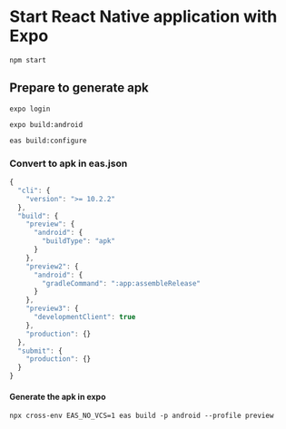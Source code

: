 # Start React Native application with Expo

`npm start`

## Prepare to generate apk

`expo login`

`expo build:android`

`eas build:configure`

### Convert to apk in eas.json

```js
{
  "cli": {
    "version": ">= 10.2.2"
  },
  "build": {
    "preview": {
      "android": {
        "buildType": "apk"
      }
    },
    "preview2": {
      "android": {
        "gradleCommand": ":app:assembleRelease"
      }
    },
    "preview3": {
      "developmentClient": true
    },
    "production": {}
  },
  "submit": {
    "production": {}
  }
}
```

#### Generate the apk in expo

`npx cross-env EAS_NO_VCS=1 eas build -p android --profile preview`